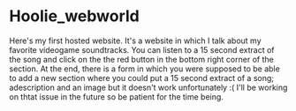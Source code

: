# Hoolie_webworld
Here's my first hosted website. It's a website in which I talk about my favorite videogame soundtracks. You can listen to a 15 second extract of the song and click on the the red button in the bottom right corner of the section. At the end, there is a form in which you were supposed to be able to add a new section where you could put a 15 second extract of a song; adescription and an image but it doesn't work unfortunately :( I'll be working on thtat issue in the future so be patient for the time being.   
